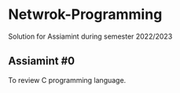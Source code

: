 # Netwrok-Programming
Solution for Assiamint during semester 2022/2023

<h2>Assiamint #0</h2>
To review C programming language.

